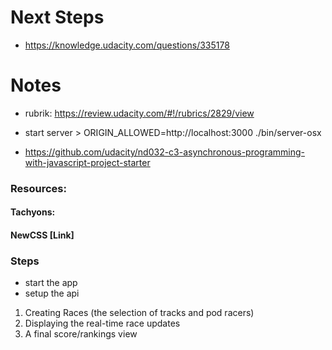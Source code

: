 # Next Steps

-  https://knowledge.udacity.com/questions/335178

# Notes

- rubrik: https://review.udacity.com/#!/rubrics/2829/view

- start server > ORIGIN_ALLOWED=http://localhost:3000 ./bin/server-osx

- https://github.com/udacity/nd032-c3-asynchronous-programming-with-javascript-project-starter

### Resources:

#### Tachyons: 
<link rel="stylesheet" href="https://unpkg.com/tachyons@4.12.0/css/tachyons.min.css"/>

#### NewCSS [Link]
<link rel="stylesheet" href="https://fonts.xz.style/serve/inter.css">
<link rel="stylesheet" href="https://cdn.jsdelivr.net/npm/@exampledev/new.css@1.1.2/new.min.css">

### Steps

- start the app 
- setup the api

1. Creating Races (the selection of tracks and pod racers)
2. Displaying the real-time race updates
3. A final score/rankings view